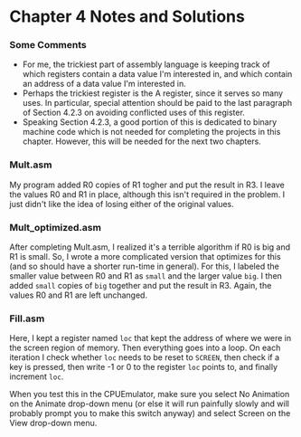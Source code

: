 # Chapter 4 Notes and Solutions

### Some Comments
 * For me, the trickiest part of assembly language is keeping track of which registers contain a data value I'm interested in, and which contain an address of a data value I'm interested in.  
 * Perhaps the trickiest register is the A register, since it serves so many uses.  In particular, special attention should be paid to the last paragraph of Section 4.2.3 on avoiding conflicted uses of this register.
* Speaking Section 4.2.3, a good portion of this is dedicated to binary machine code which is not needed for completing the projects in this chapter.  However, this will be needed for the next two chapters.  

### Mult.asm
My program added R0 copies of R1 togher and put the result in R3.  I leave the values R0 and R1 in place, although this isn't required in the problem.  I just didn't like the idea of losing either of the original values.

### Mult_optimized.asm
After completing Mult.asm, I realized it's a terrible algorithm if R0 is big and R1 is small.  So, I wrote a more complicated version that optimizes for this (and so should have a shorter run-time in general).  For this, I labeled the smaller value between R0 and R1 as `small` and the larger value `big`.  I then added `small` copies of `big` together and put the result in R3.  Again, the values R0 and R1 are left unchanged.

### Fill.asm
Here, I kept a register named `loc` that kept the address of where we were in the screen region of memory.  Then everything goes into a loop.  On each iteration I check whether `loc` needs to be reset to `SCREEN`, then check if a key is pressed, then write -1 or 0 to the register `loc` points to, and finally increment `loc`.

When you test this in the CPUEmulator, make sure you select No Animation on the Animate drop-down menu (or else it will run painfully slowly and will probably prompt you to make this switch anyway) and select Screen on the View drop-down menu.
